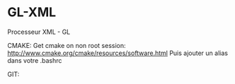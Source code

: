 GL-XML
======
Processeur XML - GL


CMAKE:
Get cmake on non root session: http://www.cmake.org/cmake/resources/software.html
Puis ajouter un alias dans votre .bashrc

GIT:

